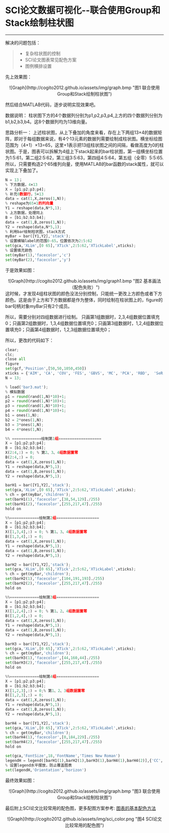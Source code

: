 # SCI论文数据可视化--联合使用Group和Stack绘制柱状图

------
解决的问题包括：
> * 复杂柱状图的控制
> * SCI论文图表常见配色方案
> * 图例横排设置

<!--more-->
先上效果图：
<center>
![Graph](http://cogito2012.github.io/assets/img/graph.bmp "图1 联合使用Group和Stack绘制柱状图")
</center>

然后结合MATLAB代码，逐步说明实现效果吧。

数据说明：
柱状图下方的4个数据列分别为p1,p2,p3,p4,上方的四个数据列分别为b1,b2,b3,b4。这8个数据列均为13维向量。

思路分析一：
上述柱状图，从上下叠加的角度来看，存在上下两组13×4的数据矩阵，即对于每组数据来说，有4个13元素的数据列需要绘制成柱状图。横坐标绘图范围为（4+1）×13=65，这里+1表示把13组柱状图之间的间隔，看做高度为0的柱状图。于是，图表可以拆解为4组上下stack起来的bar柱状图，第一组横坐标位置为1:5:61，第二组2:5:62，第三组3:5:63，第四组4:5:64，第五组（全零）5:5:65.
所以，只需要构造2个65维列向量，使用MATLAB的bar函数的stack属性，就可以实现上下叠加了。
```python
N = 13；
% 下方数据，4×13
X = [p1;p2;p3;p4];
% 补充0数据行，5×13
data = cat(1,X,zeros(1,N));
% reshape为65×1的列向量
Y1 = reshape(data,N*5,1);
% 上方数据，处理同上
B = [b1;b2;b3;b4];
data = cat(1,B,zeros(1,N));
Y2 = reshape(data,N*5,1);
% 利用bar绘制柱状图，stack方式
myBar = bar([Y1,Y2],'stack');
% 设置横轴label的范围0-65，位置依次为2:5:62
set(gca,'XLim',[0 65],'XTick',2:5:62,'XTickLabel',xticks);
% 设置填充颜色
set(myBar(1),'facecolor','c')
set(myBar(2),'facecolor','y')
```
于是效果如图：
<center>
![Graph](http://cogito2012.github.io/assets/img/graph1.bmp "图2 基本画法（配色失败）")
</center>
这时候，才发现4组柱状图的颜色没法分别控制，只能统一更改上方颜色或者下方颜色。这是由于上方和下方数据都是作为整体，同时绘制在柱状图上的，figure的bar句柄对象myBar只有2个成员。

所以，需要分别对四组数据进行绘制。
只画第1组数据时，2,3,4组数据位置填充0；只画第2组数据时，1,3,4组数据位置填充0；只画第3组数据时，1,2,4组数据位置填充0；只画第4组数据时，1,2,3组数据位置填充0；

所以，更改的代码如下：
```python
clear;
clc;
close all
figure
set(gcf,'Position',[50,50,1050,450])
xticks = {'AIM', 'CA', 'COV', 'FES', 'GBVS', 'MC', 'PCA', 'RBD',  'SeR', 'SIM', 'SUN', 'SWD', 'GR'};
N = 13;

% load('bar3.mat');
% 模拟数据
p1 = round(rand(1,N)*10)+1;
p2 = round(rand(1,N)*10)+1;
p3 = round(rand(1,N)*10)+1;
p4 = round(rand(1,N)*10)+1;
b1 = ones(1,N);
b2 = 2*ones(1,N);
b3 = 3*ones(1,N);
b4 = 4*ones(1,N);

%% =============绘制第1组===================
X = [p1;p2;p3;p4];
B = [b1;b2;b3;b4];
X(2:4,:) = 0; % 第2、3、4组数据置零
B(2:4,:) = 0;
data = cat(1,X,zeros(1,N));
Y1 = reshape(data,N*5,1);
data = cat(1,B,zeros(1,N));
Y2 = reshape(data,N*5,1);

barH1 = bar([Y1,Y2],'stack');
set(gca,'XLim',[0 65],'XTick',2:5:62,'XTickLabel',xticks);
% ch = get(myBar,'children');
set(barH1(1),'facecolor',[38,54,129]./255)
set(barH1(2),'facecolor',[255,217,47]./255)
hold on

%%=============绘制第2组===================
X = [p1;p2;p3;p4];
B = [b1;b2;b3;b4];
X([1,3,4],:) = 0; % 第1、3、4组数据置零
B([1,3,4],:) = 0;
data = cat(1,X,zeros(1,N));
Y1 = reshape(data,N*5,1);
data = cat(1,B,zeros(1,N));
Y2 = reshape(data,N*5,1);

barH2 = bar([Y1,Y2],'stack');
set(gca,'XLim',[0 65],'XTick',2:5:62,'XTickLabel',xticks);
% ch = get(myBar,'children');
set(barH2(1),'facecolor',[104,191,193]./255)
set(barH2(2),'facecolor',[255,217,47]./255)
hold on

%%=============绘制第3组===================
X = [p1;p2;p3;p4];
B = [b1;b2;b3;b4];
X([1,2,4],:) = 0; % 第1、2、4组数据置零
B([1,2,4],:) = 0;
data = cat(1,X,zeros(1,N));
Y1 = reshape(data,N*5,1);
data = cat(1,B,zeros(1,N));
Y2 = reshape(data,N*5,1);

barH3 = bar([Y1,Y2],'stack');
set(gca,'XLim',[0 65],'XTick',2:5:62,'XTickLabel',xticks);
% ch = get(myBar,'children');
set(barH3(1),'facecolor',[44,160,44]./255)
set(barH3(2),'facecolor',[255,217,47]./255)
hold on

%%=============绘制第4组===================
X = [p1;p2;p3;p4];
B = [b1;b2;b3;b4];
X([1,2,3],:) = 0;% 第1、2、3组数据置零
B([1,2,3],:) = 0;
data = cat(1,X,zeros(1,N));
Y1 = reshape(data,N*5,1);
data = cat(1,B,zeros(1,N));
Y2 = reshape(data,N*5,1);

barH4 = bar([Y1,Y2],'stack');
set(gca,'XLim',[0 65],'XTick',2:5:62,'XTickLabel',xticks);
% ch = get(myBar,'children');
set(barH4(1),'facecolor',[0,184,229]./255)
set(barH4(2),'facecolor',[255,217,47]./255)
hold on

set(gca,'FontSize',18,'FontName','Times New Roman')
legendH = legend([barH1(1),barH2(1),barH3(1),barH4(1),barH4(2)],{'CC','sAUC','AUC\_J','NSS','increase'});
% 设置legend水平摆放，防止覆盖图表
set(legendH,'Orientation','horizon')

```
最终效果如图：

<center>
![Graph](http://cogito2012.github.io/assets/img/graph.bmp "图3 联合使用Group和Stack绘制柱状图")
</center>

最后附上SCI论文比较常用的配色图，更多配图方案参考: [图表的基本配色方法](https://zhuanlan.zhihu.com/p/23377067)
<center>
![Graph](http://cogito2012.github.io/assets/img/sci_color.png "图4 SCI论文比较常用的配色图")
</center>
